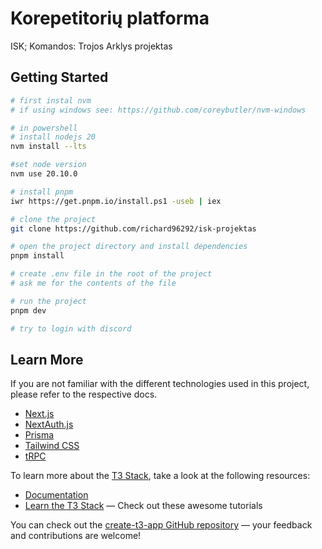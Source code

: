 # Korepetitorių platforma

ISK; Komandos: Trojos Arklys projektas

## Getting Started

```bash
# first instal nvm
# if using windows see: https://github.com/coreybutler/nvm-windows

# in powershell
# install nodejs 20
nvm install --lts

#set node version
nvm use 20.10.0

# install pnpm
iwr https://get.pnpm.io/install.ps1 -useb | iex

# clone the project
git clone https://github.com/richard96292/isk-projektas

# open the project directory and install dependencies
pnpm install

# create .env file in the root of the project
# ask me for the contents of the file

# run the project
pnpm dev

# try to login with discord
```

## Learn More

If you are not familiar with the different technologies used in this project, please refer to the respective docs.

- [Next.js](https://nextjs.org)
- [NextAuth.js](https://next-auth.js.org)
- [Prisma](https://prisma.io)
- [Tailwind CSS](https://tailwindcss.com)
- [tRPC](https://trpc.io)

To learn more about the [T3 Stack](https://create.t3.gg/), take a look at the following resources:

- [Documentation](https://create.t3.gg/)
- [Learn the T3 Stack](https://create.t3.gg/en/faq#what-learning-resources-are-currently-available) — Check out these awesome tutorials

You can check out the [create-t3-app GitHub repository](https://github.com/t3-oss/create-t3-app) — your feedback and contributions are welcome!

